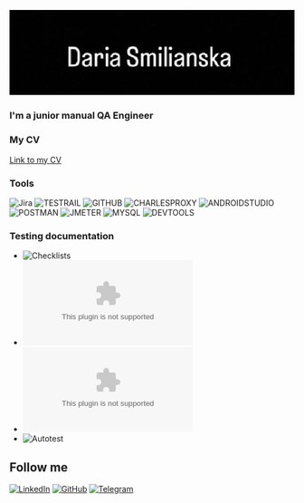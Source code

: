 ![Header](https://github.com/DariaSmil/DariaSmil/blob/main/assets/photo_2022-11-05_20-27-18.jpg)

### I'm a junior manual QA Engineer

### My CV
[Link to my CV](https://drive.google.com/drive/my-drive)

### Tools
![Jira](https://img.shields.io/badge/-Jira-090909?style=for-the-badge&logo=Jira&logoColor=1F75FE)
![TESTRAIL](https://img.shields.io/badge/-Testrail-090909?style=for-the-badge&logo=Testrail&logoColor=177245)
![GITHUB](https://img.shields.io/badge/-GitHub-090909?style=for-the-badge&logo=GitHub&logoColor=C7D0CC)
![CHARLESPROXY](https://img.shields.io/badge/-Charles-090909?style=for-the-badge&logo=CHARLESPROXY&logoColor=40E0D0)
![ANDROIDSTUDIO](https://img.shields.io/badge/-AndroidStudio-090909?style=for-the-badge&logo=AndroidStudio&logoColor=50C878)
![POSTMAN](https://img.shields.io/badge/-Postman-090909?style=for-the-badge&logo=Postman&logoColor=F69706)
![JMETER](https://img.shields.io/badge/-Jmeter-090909?style=for-the-badge&logo=Jmeter&logoColor=A31442)
![MYSQL](https://img.shields.io/badge/-MySQL-090909?style=for-the-badge&logo=MySQL&logoColor=146AA3)
![DEVTOOLS](https://img.shields.io/badge/-DevTools-090909?style=for-the-badge&logo=ChromeDevToolslogoColor=122FAA)

### Testing documentation
- ![Checklists](https://github.com/DariaSmil/Checklists)
- ![Test-Cases](https://github.com/DariaSmil/Test-cases/blob/main/Test%20cases.csv)
- ![Bug-reports](https://github.com/DariaSmil/Bug-reports/blob/main/Bug%20repots.csv)
- ![Autotest](https://github.com/DariaSmil/QA/blob/master/Autotest)


## Follow me 
[![LinkedIn](https://img.shields.io/badge/-LINKEDIN-090909?style=for-the-badge&logo=Linkedin&logoColor=2A55CB)](http://linkedin.com/in/daria-smilianska-a25199245)
[![GitHub](https://img.shields.io/badge/-GitHub-090909?style=for-the-badge&logo=Github&logoColor=C7D0CC)](https://github.com/DariaSmil)
[![Telegram](https://img.shields.io/badge/-Telegram-090909?style=for-the-badge&logo=Telegram&logoColor=2A55CB)](https://t.me/DariaSmilianska)
